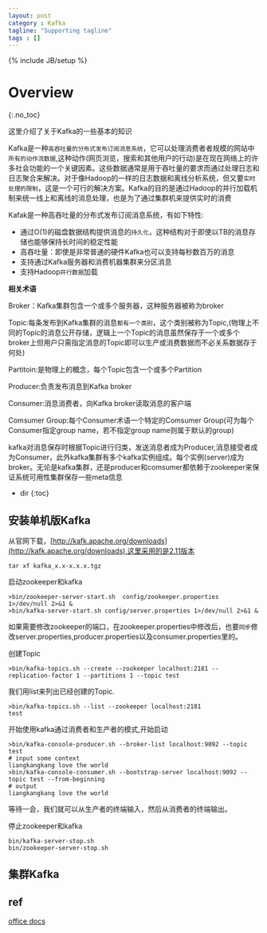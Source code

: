 ```yaml
---
layout: post
category : Kafka
tagline: "Supporting tagline"
tags : []
---
```

{% include JB/setup %}

# Overview
{:.no_toc}

这里介绍了关于Kafka的一些基本的知识

Kafka是一种`高吞吐量的分布式发布订阅消息系统`，它可以处理消费者者规模的网站中`所有的动作流数据`,这种动作(网页浏览，搜索和其他用户的行动)是在现在网络上的许多社会功能的一个关键因素。这些数据通常是用于吞吐量的要求而通过处理日志和日志聚合来解决。对于像Hadoop的一样的日志数据和离线分析系统，但又要`实时处理的限制`，这是一个可行的解决方案。Kafka的目的是通过Hadoop的并行加载机制来统一线上和离线的消息处理，也是为了通过集群机来提供实时的消费

Kafak是一种高吞吐量的分布式发布订阅消息系统，有如下特性:

 + 通过O(1)的磁盘数据结构提供消息的`持久化`，这种结构对于即使以TB的消息存储也能够保持长时间的稳定性能
 + 高吞吐量：即使是非常普通的硬件Kafka也可以支持每秒数百万的消息
 + 支持通过Kafka服务器和消费机器集群来分区消息
 + 支持Hadoop`并行数据`加载

**相关术语**

Broker：Kafka集群包含一个或多个服务器，这种服务器被称为broker

Topic:每条发布到Kafka集群的消息`都有一个类别`，这个类别被称为Topic,(物理上不同的Topic的消息公开存储，逻辑上一个Topic的消息虽然保存于一个或多个broker上但用户只需指定消息的Topic即可以生产或消费数据而不必关系数据存于何处)

Partitoin:是物理上的概念，每个Topic包含一个或多个Partition

Producer:负责发布消息到Kafka broker

Consumer:消息消费者，向Kafka broker读取消息的客户端

Comsumer Group:每个Consumer术语一个特定的Comsumer Group(可为每个Consumer指定group name，若不指定group name则属于默认的group)

kafka对消息保存时根据Topic进行归类，发送消息者成为Producer,消息接受者成为Consumer，此外kafka集群有多个kafka实例组成。每个实例(server)成为broker。无论是kafka集群，还是producer和comsumer都依赖于zookeeper来保证系统可用性集群保存一些meta信息
* dir
{:toc}

## 安装单机版Kafka

从官网下载，[http://kafk.apache.org/downloads](http://kafk.apache.org/downloads),这里采用的是2.11版本

	tar xf kafka_x.x-x.x.x.tgz

启动zookeeper和kafka

	>bin/zookeeper-server-start.sh  config/zookeeper.properties 1>/dev/null 2>&1 &
	>bin/kafka-server-start.sh config/server.properties 1>/dev/null 2>&1 &

如果需要修改zookeeper的端口，在zookeeper.properties中修改后，也要`同步`修改server.properties,producer.properties以及consumer.properties里的。

创建Topic

	>bin/kafka-topics.sh --create --zookeeper localhost:2181 --replication-factor 1 --partitions 1 --topic test

我们用list来列出已经创建的Topic.

	>bin/kafka-topics.sh --list --zookeeper localhost:2181
	test

开始使用kafka通过消费者和生产者的模式,开始启动

	>bin/kafka-console-producer.sh --broker-list localhost:9092 --topic test
	# input some context
	liangkangkang love the world
	>bin/kafka-console-consumer.sh --bootstrap-server localhost:9092 --topic test --from-beginning
	# output
	liangkangkang love the world


等待一会，我们就可以从生产者的终端输入，然后从消费者的终端输出。

停止zookeeper和kafka

	bin/kafka-server-stop.sh
	bin/zookeeper-server-stop.sh

## 集群Kafka

## ref

[office docs](http://kafka.apache.org/documentation.html)

